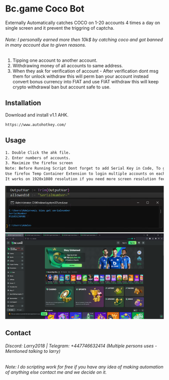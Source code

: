 # Bc.game Coco Bot

Externally Automatically catches COCO on 1-20 accounts 4 times a day on single screen and it prevent the triggring of captcha.

###### Note: I personally earned more then 10k$ by catching coco and got banned in many account due to given reasons. 
1. Tipping one account to another account. 
2. Withdrawing money of all accounts to same address.
3. When they ask for verification of account - After verification dont msg them for unlock withdraw this will perm ban your account instead convert bonus currency into FIAT and use FIAT withdraw this will keep crypto withdrawal ban but account safe to use.

## Installation

Download and install v1.1 AHK.

```bash
https://www.autohotkey.com/
```

## Usage

```bash
1. Double Click the ahk file.
2. Enter numbers of accounts.
3. Maximize the firefox screen
Note: Before Running Script Dont forget to add Serial Key in Code, To get Key Type in CMD - "wmic bios get serialnumber" 
Use firefox Temp Container Extension to login multiple accounts on each tabs, 
It works on 1920x1080 resolution if you need more screen resolution feel free to contact
```
![Serial Key](screenshots/serialkey.png)
![Firefox Tabs](screenshots/firefox_tabs.png)

## Contact

###### Discord: Larry2018 | Telegram: +447746632414 (Multiple persons uses - Mentioned talking to larry)
###### Note: I do scripting work for free if you have any idea of making automation of anything else contact me and we decide on it.
